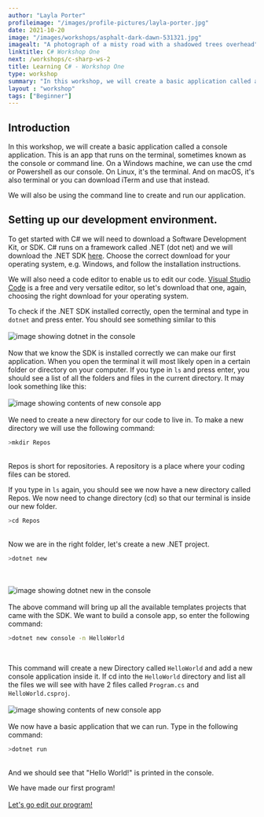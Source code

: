 ```yaml
---
author: "Layla Porter"
profileimage: "/images/profile-pictures/layla-porter.jpg"
date: 2021-10-20
image: "/images/workshops/asphalt-dark-dawn-531321.jpg"
imagealt: "A photograph of a misty road with a shadowed trees overhead"
linktitle: C# Workshop One
next: /workshops/c-sharp-ws-2
title: Learning C# - Workshop One
type: workshop
summary: "In this workshop, we will create a basic application called a console application. This is an app that runs on the console, sometimes known as the terminal or command line."
layout : "workshop"
tags: ["Beginner"]
---
```



## Introduction
In this workshop, we will create a basic application called a console application. This is an app that runs on the terminal, sometimes known as the console or command line.
On a Windows machine, we can use the cmd or Powershell as our console.
On Linux, it's the terminal.
And on macOS, it's also terminal or you can download iTerm and use that instead.

We will also be using the command line to create and run our application.

## Setting up our development environment.

To get started with C# we will need to download a Software Development Kit, or SDK. C# runs on a framework called .NET (dot net) and we will download the .NET SDK [here](https://dotnet.microsoft.com/download).
Choose the correct download for your operating system, e.g. Windows, and follow the installation instructions.

We will also need a code editor to enable us to edit our code.  [Visual Studio Code](https://code.visualstudio.com/download) is a free and very versatile editor, so let's download that one, again, choosing the right download for your operating system.

To check if the .NET SDK installed correctly, open the terminal and type in `dotnet` and press enter.
You should see something similar to this
<br/><br/>
![image showing dotnet in the console](/images/workshops/dotnet-check.png)
<br/><br/>
Now that we know the SDK is installed correctly we can make our first application.
When you open the terminal it will most likely open in a certain folder or directory on your computer.
If you type in `ls` and press enter, you should see a list of all the folders and files in the current directory.  It may look something like this:
<br/><br/>
![image showing contents of new console app](/images/workshops/ls-console.png)
<br/><br/>
We need to create a new directory for our code to live in.
To make a new directory we will use the following command:

```bash
>mkdir Repos
```
</br>
Repos is short for repositories.  A repository is a place where your coding files can be stored.

If you type in `ls` again, you should see we now have a new directory called Repos.
We now need to change directory (cd) so that our terminal is inside our new folder.

```bash
>cd Repos
```
</br>
Now we are in the right folder, let's create a new .NET project.

```bash
>dotnet new
```
<br/><br/>
![image showing dotnet new in the console](/images/workshops/dotnet-new.png)
<br/><br/>
The above command will bring up all the available templates projects that came with the SDK.  We want to build a console app, so enter the following command:
</br>
```bash
>dotnet new console -n HelloWorld
```
</br>

This command will create a new Directory called `HelloWorld` and add a new console application inside it.
If cd into the `HelloWorld` directory and list all the files we will see with have 2 files called `Program.cs` and `HelloWorld.csproj`.
<br/><br/>
![image showing contents of new console app](/images/workshops/ls-console.png)
<br/><br/>
We now have a basic application that we can run.
Type in the following command:
```bash
>dotnet run
```
</br>
And we should see that "Hello World!" is printed in the console.

We have made our first program!
</br></br>
[Let's go edit our program!](/workshops/c-sharp-ws-2)